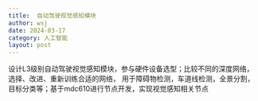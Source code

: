 ```yaml
---
title:  自动驾驶视觉感知模块 
author: wsj 
date: 2024-03-17
category: 人工智能
layout: post
---
```

设计L3级别自动驾驶视觉感知模块，参与硬件设备选型；比较不同的深度网络，选择、改进、重新训练合适的网络，
用于障碍物检测，车道线检测，全景分割，目标分类等；基于mdc610进行节点开发，实现视觉感知相关节点

[1]: https://ai.hihzs.com
